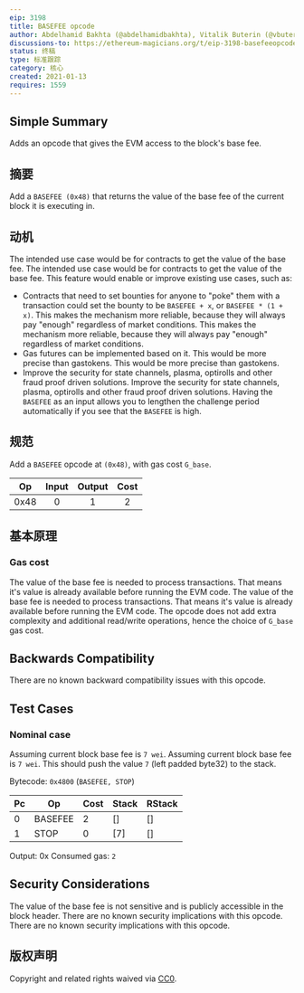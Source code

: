 ```yaml
---
eip: 3198
title: BASEFEE opcode
author: Abdelhamid Bakhta (@abdelhamidbakhta), Vitalik Buterin (@vbuterin)
discussions-to: https://ethereum-magicians.org/t/eip-3198-basefeeopcode/5162
status: 终稿
type: 标准跟踪
category: 核心
created: 2021-01-13
requires: 1559
---
```


## Simple Summary
Adds an opcode that gives the EVM access to the block's base fee.

## 摘要

Add a `BASEFEE (0x48)` that returns the value of the base fee of the current block it is executing in.

## 动机
The intended use case would be for contracts to get the value of the base fee. The intended use case would be for contracts to get the value of the base fee. This feature would enable or improve existing use cases, such as:
- Contracts that need to set bounties for anyone to "poke" them with a transaction could set the bounty to be `BASEFEE + x`, or `BASEFEE * (1 + x)`. This makes the mechanism more reliable, because they will always pay "enough" regardless of market conditions. This makes the mechanism more reliable, because they will always pay "enough" regardless of market conditions.
- Gas futures can be implemented based on it. This would be more precise than gastokens. This would be more precise than gastokens.
- Improve the security for state channels, plasma, optirolls and other fraud proof driven solutions. Improve the security for state channels, plasma, optirolls and other fraud proof driven solutions. Having the `BASEFEE` as an input allows you to lengthen the challenge period automatically if you see that the `BASEFEE` is high.

## 规范
Add a `BASEFEE` opcode at `(0x48)`, with gas cost `G_base`.

|  Op  | Input | Output | Cost |
|:----:|:-----:|:------:|:----:|
| 0x48 |   0   |   1    |  2   |

## 基本原理

### Gas cost
The value of the base fee is needed to process transactions. That means it's value is already available before running the EVM code. The value of the base fee is needed to process transactions. That means it's value is already available before running the EVM code. The opcode does not add extra complexity and additional read/write operations, hence the choice of `G_base` gas cost.

## Backwards Compatibility
There are no known backward compatibility issues with this opcode.

## Test Cases

### Nominal case
Assuming current block base fee is `7 wei`. Assuming current block base fee is `7 wei`. This should push the value `7` (left padded byte32) to the stack.

Bytecode: `0x4800` (`BASEFEE, STOP`)

| Pc | Op      | Cost | Stack | RStack |
| -- | ------- | ---- | ----- | ------ |
| 0  | BASEFEE | 2    | []    | []     |
| 1  | STOP    | 0    | [7]   | []     |

Output: 0x Consumed gas: `2`

## Security Considerations
The value of the base fee is not sensitive and is publicly accessible in the block header. There are no known security implications with this opcode. There are no known security implications with this opcode.

## 版权声明
Copyright and related rights waived via [CC0](../LICENSE.md).
